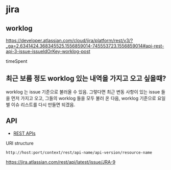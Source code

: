 # jira


## worklog
https://developer.atlassian.com/cloud/jira/platform/rest/v3/?_ga=2.6341424.368345525.1556859014-745553723.1556859014#api-rest-api-3-issue-issueIdOrKey-worklog-post

timeSpent

## 최근 보름 정도 worklog 있는 내역을 가지고 오고 싶을때?
worklog 는 issue 기준으로 불러올 수 있음.
그렇다면 최근 변동 사항이 있는 issue 들을 먼저 가지고 오고, 그들의 worklog 들을 모두 불러 온 다음, worklog 기준으로 요일별 이슈 리스트를 다시 만들면 되겠음.

## API
* [REST APIs](https://developer.atlassian.com/server/jira/platform/rest-apis/)

URI structure
```
http://host:port/context/rest/api-name/api-version/resource-name
```

https://jira.atlassian.com/rest/api/latest/issue/JRA-9